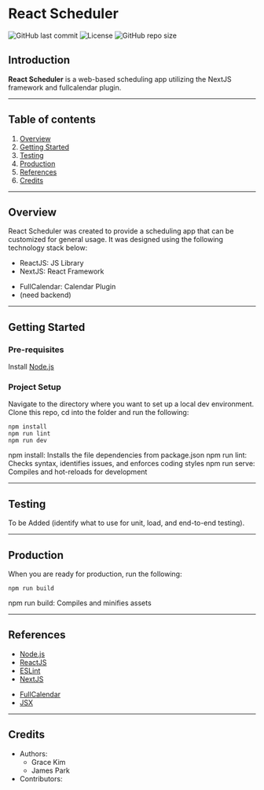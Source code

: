 # React Scheduler

![GitHub last commit](https://img.shields.io/github/last-commit/parkj009/react-scheduler?logo=Github&style=plastic)
![License](https://img.shields.io/github/license/parkj009/react-scheduler?label=license&style=plastic)
![GitHub repo size](https://img.shields.io/github/repo-size/parkj009/react-scheduler?style=plastic)

<!-- ![snyk](https://img.shields.io/snyk/vulnerabilities/github/parkj009/react-scheduler?style=plastic) -->

## Introduction

**React Scheduler** is a web-based scheduling app utilizing the NextJS framework and fullcalendar plugin.

---

## Table of contents

1. [Overview](#overview)
2. [Getting Started](#getting-started)
3. [Testing](#testing)
4. [Production](#production)
5. [References](#references)
6. [Credits](#credits)

---

## Overview

React Scheduler was created to provide a scheduling app that can be customized for general usage. It was designed using the following technology stack below:

- ReactJS: JS Library
- NextJS: React Framework
<!-- - Material UI: React UI Framework -->
- FullCalendar: Calendar Plugin
- (need backend)

---

## Getting Started

### Pre-requisites

Install [Node.js](https://nodejs.org/en/)

### Project Setup

Navigate to the directory where you want to set up a local dev environment. Clone this repo, cd into the folder and run the following:

```
npm install
npm run lint
npm run dev
```

npm install: Installs the file dependencies from package.json
npm run lint: Checks syntax, identifies issues, and enforces coding styles
npm run serve: Compiles and hot-reloads for development

---

## Testing

To be Added (identify what to use for unit, load, and end-to-end testing).

---

## Production

When you are ready for production, run the following:

```
npm run build
```

npm run build: Compiles and minifies assets

---

## References

- [Node.js](https://nodejs.org/en/about/)
- [ReactJS](https://reactjs.org/)
- [ESLint](https://eslint.org/)
- [NextJS](https://nextjs.org/docs/getting-started)
<!-- - [Material UI](https://mui.com/material-ui/getting-started/overview/) -->
- [FullCalendar](https://fullcalendar.io/)
- [JSX](https://reactjs.org/docs/introducing-jsx.html)

---

## Credits

- Authors:
  - Grace Kim
  - James Park
- Contributors:
